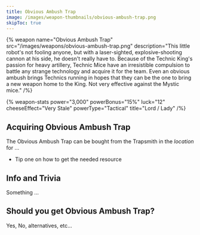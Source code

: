 ```yaml
---
title: Obvious Ambush Trap
image: /images/weapon-thumbnails/obvious-ambush-trap.png
skipToc: true
---
```


{% weapon
 name="Obvious Ambush Trap"
 src="/images/weapons/obvious-ambush-trap.png"
 description="This little robot's not fooling anyone, but with a laser-sighted, explosive-shooting cannon at his side, he doesn't really have to. Because of the Technic King's passion for heavy artillery, Technic Mice have an irresistible compulsion to battle any strange technology and acquire it for the team. Even an obvious ambush brings Technics running in hopes that they can be the one to bring a new weapon home to the King. Not very effective against the Mystic mice."
/%}

{% weapon-stats
 power="3,000"
 powerBonus="15%"
 luck="12"
 cheeseEffect="Very Stale"
 powerType="Tactical"
 title="Lord / Lady"
/%}

## Acquiring Obvious Ambush Trap

The Obvious Ambush Trap can be bought from the Trapsmith in the *location* for ...

- Tip one on how to get the needed resource

## Info and Trivia

Something ...

## Should you get Obvious Ambush Trap?

Yes, No, alternatives, etc...

